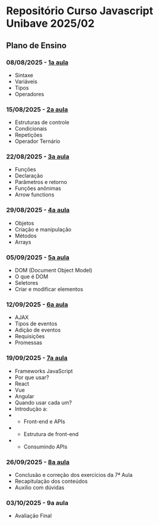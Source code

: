 # Repositório Curso Javascript Unibave 2025/02

## Plano de Ensino

### 08/08/2025 - [1a aula](https://github.com/Abnerlucasm/curso_javascript_202502/tree/master/aula-1)
- Sintaxe
- Variáveis 
- Tipos
- Operadores

### 15/08/2025 - [2a aula](https://github.com/Abnerlucasm/curso_javascript_202502/tree/master/aula-2)
- Estruturas de controle
- Condicionais
- Repetições
- Operador Ternário

### 22/08/2025 - [3a aula](https://github.com/Abnerlucasm/curso_javascript_202502/tree/master/aula-3)
- Funções
- Declaração
- Parâmetros e retorno
- Funções anônimas
- Arrow functions

### 29/08/2025 - [4a aula](https://github.com/Abnerlucasm/curso_javascript_202502/tree/master/aula-4)
- Objetos
- Criação e manipulação
- Métodos
- Arrays

### 05/09/2025 - [5a aula](https://github.com/Abnerlucasm/curso_javascript_202502/tree/master/aula-5)
- DOM (Document Object Model)
- O que é DOM
- Seletores
- Criar e modificar elementos

### 12/09/2025 - [6a aula](https://github.com/Abnerlucasm/curso_javascript_202502/tree/master/aula-6)
- AJAX
- Tipos de eventos
- Adição de eventos
- Requisições
- Promessas

### 19/09/2025 - [7a aula](https://github.com/Abnerlucasm/curso_javascript_202502/tree/master/aula-7)
- Frameworks JavaScript
- Por que usar?
- React
- Vue
- Angular
- Quando usar cada um?
- Introdução a:
- - Front-end e APIs
- - Estrutura de front-end
- - Consumindo APIs

### 26/09/2025 - [8a aula](https://github.com/Abnerlucasm/curso_javascript_202502/tree/master/aula-8)
- Conclusão e correção dos exercícios da 7ª Aula
- Recapitulação dos conteúdos
- Auxilio com dúvidas

### 03/10/2025 - 9a aula
- Avaliação Final